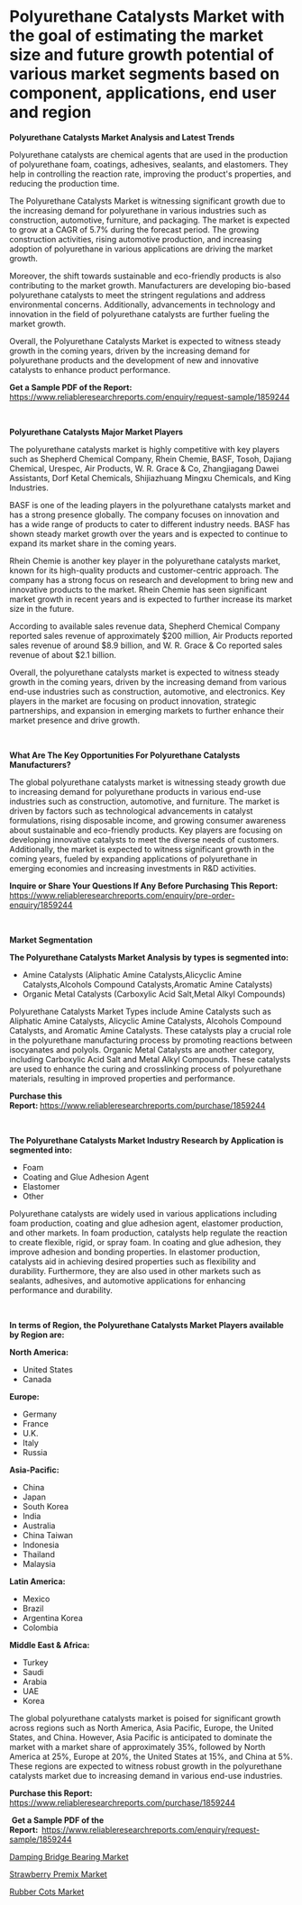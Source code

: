 <p><h1>Polyurethane Catalysts Market with the goal of estimating the market size and future growth potential of various market segments based on component, applications, end user and region</h1></p><p><strong>Polyurethane Catalysts Market Analysis and Latest Trends</strong></p>
<p><p>Polyurethane catalysts are chemical agents that are used in the production of polyurethane foam, coatings, adhesives, sealants, and elastomers. They help in controlling the reaction rate, improving the product's properties, and reducing the production time.</p><p>The Polyurethane Catalysts Market is witnessing significant growth due to the increasing demand for polyurethane in various industries such as construction, automotive, furniture, and packaging. The market is expected to grow at a CAGR of 5.7% during the forecast period. The growing construction activities, rising automotive production, and increasing adoption of polyurethane in various applications are driving the market growth.</p><p>Moreover, the shift towards sustainable and eco-friendly products is also contributing to the market growth. Manufacturers are developing bio-based polyurethane catalysts to meet the stringent regulations and address environmental concerns. Additionally, advancements in technology and innovation in the field of polyurethane catalysts are further fueling the market growth.</p><p>Overall, the Polyurethane Catalysts Market is expected to witness steady growth in the coming years, driven by the increasing demand for polyurethane products and the development of new and innovative catalysts to enhance product performance.</p></p>
<p><strong>Get a Sample PDF of the Report:&nbsp;</strong> <a href="https://www.reliableresearchreports.com/enquiry/request-sample/1859244">https://www.reliableresearchreports.com/enquiry/request-sample/1859244</a></p>
<p>&nbsp;</p>
<p><strong>Polyurethane Catalysts Major Market Players</strong></p>
<p><p>The polyurethane catalysts market is highly competitive with key players such as Shepherd Chemical Company, Rhein Chemie, BASF, Tosoh, Dajiang Chemical, Urespec, Air Products, W. R. Grace & Co, Zhangjiagang Dawei Assistants, Dorf Ketal Chemicals, Shijiazhuang Mingxu Chemicals, and King Industries.</p><p>BASF is one of the leading players in the polyurethane catalysts market and has a strong presence globally. The company focuses on innovation and has a wide range of products to cater to different industry needs. BASF has shown steady market growth over the years and is expected to continue to expand its market share in the coming years.</p><p>Rhein Chemie is another key player in the polyurethane catalysts market, known for its high-quality products and customer-centric approach. The company has a strong focus on research and development to bring new and innovative products to the market. Rhein Chemie has seen significant market growth in recent years and is expected to further increase its market size in the future.</p><p>According to available sales revenue data, Shepherd Chemical Company reported sales revenue of approximately $200 million, Air Products reported sales revenue of around $8.9 billion, and W. R. Grace & Co reported sales revenue of about $2.1 billion.</p><p>Overall, the polyurethane catalysts market is expected to witness steady growth in the coming years, driven by the increasing demand from various end-use industries such as construction, automotive, and electronics. Key players in the market are focusing on product innovation, strategic partnerships, and expansion in emerging markets to further enhance their market presence and drive growth.</p></p>
<p>&nbsp;</p>
<p><strong>What Are The Key Opportunities For Polyurethane Catalysts Manufacturers?</strong></p>
<p><p>The global polyurethane catalysts market is witnessing steady growth due to increasing demand for polyurethane products in various end-use industries such as construction, automotive, and furniture. The market is driven by factors such as technological advancements in catalyst formulations, rising disposable income, and growing consumer awareness about sustainable and eco-friendly products. Key players are focusing on developing innovative catalysts to meet the diverse needs of customers. Additionally, the market is expected to witness significant growth in the coming years, fueled by expanding applications of polyurethane in emerging economies and increasing investments in R&D activities.</p></p>
<p><strong>Inquire or Share Your Questions If Any Before Purchasing This Report:</strong> <a href="https://www.reliableresearchreports.com/enquiry/pre-order-enquiry/1859244">https://www.reliableresearchreports.com/enquiry/pre-order-enquiry/1859244</a></p>
<p>&nbsp;</p>
<p><strong>Market Segmentation</strong></p>
<p><strong>The Polyurethane Catalysts Market Analysis by types is segmented into:</strong></p>
<p><ul><li>Amine Catalysts (Aliphatic Amine Catalysts,Alicyclic Amine Catalysts,Alcohols Compound Catalysts,Aromatic Amine Catalysts)</li><li>Organic Metal Catalysts (Carboxylic Acid Salt,Metal Alkyl Compounds)</li></ul></p>
<p><p>Polyurethane Catalysts Market Types include Amine Catalysts such as Aliphatic Amine Catalysts, Alicyclic Amine Catalysts, Alcohols Compound Catalysts, and Aromatic Amine Catalysts. These catalysts play a crucial role in the polyurethane manufacturing process by promoting reactions between isocyanates and polyols. Organic Metal Catalysts are another category, including Carboxylic Acid Salt and Metal Alkyl Compounds. These catalysts are used to enhance the curing and crosslinking process of polyurethane materials, resulting in improved properties and performance.</p></p>
<p><strong>Purchase this Report:&nbsp;</strong><a href="https://www.reliableresearchreports.com/purchase/1859244">https://www.reliableresearchreports.com/purchase/1859244</a></p>
<p>&nbsp;</p>
<p><strong>The Polyurethane Catalysts Market Industry Research by Application is segmented into:</strong></p>
<p><ul><li>Foam</li><li>Coating and Glue Adhesion Agent</li><li>Elastomer</li><li>Other</li></ul></p>
<p><p>Polyurethane catalysts are widely used in various applications including foam production, coating and glue adhesion agent, elastomer production, and other markets. In foam production, catalysts help regulate the reaction to create flexible, rigid, or spray foam. In coating and glue adhesion, they improve adhesion and bonding properties. In elastomer production, catalysts aid in achieving desired properties such as flexibility and durability. Furthermore, they are also used in other markets such as sealants, adhesives, and automotive applications for enhancing performance and durability.</p></p>
<p>&nbsp;</p>
<p><strong>In terms of Region, the Polyurethane Catalysts Market Players available by Region are:</strong></p>
<p>
    <p> <strong> North America: </strong>
        <ul>
            <li>United States</li>
            <li>Canada</li>
        </ul>
        </p> 
    <p> <strong> Europe: </strong>
        <ul>
            <li>Germany</li>
            <li>France</li>
            <li>U.K.</li>
            <li>Italy</li>
            <li>Russia</li>
        </ul>
        </p> 
    <p> <strong> Asia-Pacific: </strong>
        <ul>
            <li>China</li>
            <li>Japan</li>
            <li>South Korea</li>
            <li>India</li>
            <li>Australia</li>
            <li>China Taiwan</li>
            <li>Indonesia</li>
            <li>Thailand</li>
            <li>Malaysia</li>
        </ul>
        </p> 
    <p> <strong> Latin America: </strong>
        <ul>
            <li>Mexico</li>
            <li>Brazil</li>
            <li>Argentina Korea</li>
            <li>Colombia</li>
        </ul>
        </p> 
    <p> <strong> Middle East & Africa: </strong>
        <ul>
            <li>Turkey</li>
            <li>Saudi</li>
            <li>Arabia</li>
            <li>UAE</li>
            <li>Korea</li>
        </ul>
    </p>
    </p>
<p><p>The global polyurethane catalysts market is poised for significant growth across regions such as North America, Asia Pacific, Europe, the United States, and China. However, Asia Pacific is anticipated to dominate the market with a market share of approximately 35%, followed by North America at 25%, Europe at 20%, the United States at 15%, and China at 5%. These regions are expected to witness robust growth in the polyurethane catalysts market due to increasing demand in various end-use industries.</p></p>
<p><strong>Purchase this Report: </strong><a href="https://www.reliableresearchreports.com/purchase/1859244">https://www.reliableresearchreports.com/purchase/1859244</a></p>
<p>&nbsp;<strong>Get a Sample PDF of the Report:&nbsp;&nbsp;</strong><a href="https://www.reliableresearchreports.com/enquiry/request-sample/1859244">https://www.reliableresearchreports.com/enquiry/request-sample/1859244</a></p>
<p><strong></strong></p>
<p><p><a href="https://view.publitas.com/reportprime-1/damping-bridge-bearing-market-size-growth-outlook-from-2023-to-2030-projecting-at-markets-trends-analysis-by-application-regional-outlook-and-revenue/">Damping Bridge Bearing Market</a></p><p><a href="https://view.publitas.com/reportprime-1/strawberry-premix-market-size-share-trends-analysis-report-by-application-regional-outlook-competitive-strategies-and-segment-forecasts-2023-2030/">Strawberry Premix Market</a></p><p><a href="https://view.publitas.com/reportprime-1/rubber-cots-market-analysis-and-market-size-global-industry-overview-market-segmentation-and-forecast-2023-to-2030/">Rubber Cots Market</a></p></p>